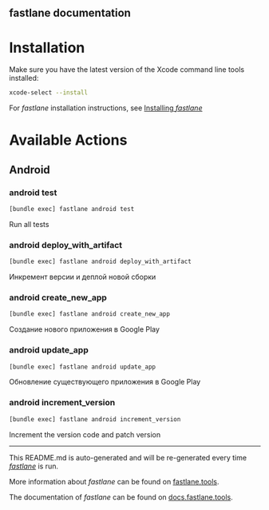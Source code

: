 fastlane documentation
----

# Installation

Make sure you have the latest version of the Xcode command line tools installed:

```sh
xcode-select --install
```

For _fastlane_ installation instructions, see [Installing _fastlane_](https://docs.fastlane.tools/#installing-fastlane)

# Available Actions

## Android

### android test

```sh
[bundle exec] fastlane android test
```

Run all tests

### android deploy_with_artifact

```sh
[bundle exec] fastlane android deploy_with_artifact
```

Инкремент версии и деплой новой сборки

### android create_new_app

```sh
[bundle exec] fastlane android create_new_app
```

Создание нового приложения в Google Play

### android update_app

```sh
[bundle exec] fastlane android update_app
```

Обновление существующего приложения в Google Play

### android increment_version

```sh
[bundle exec] fastlane android increment_version
```

Increment the version code and patch version

----

This README.md is auto-generated and will be re-generated every time [_fastlane_](https://fastlane.tools) is run.

More information about _fastlane_ can be found on [fastlane.tools](https://fastlane.tools).

The documentation of _fastlane_ can be found on [docs.fastlane.tools](https://docs.fastlane.tools).
